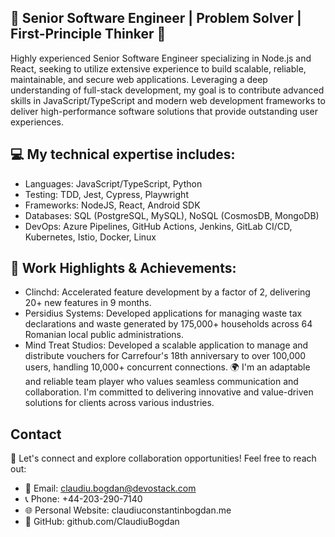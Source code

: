 ## 🌟 Senior Software Engineer | Problem Solver | First-Principle Thinker 🌟

Highly experienced Senior Software Engineer specializing in Node.js and React, seeking to utilize extensive experience to build scalable, reliable, maintainable, and secure web applications. Leveraging a deep understanding of full-stack development, my goal is to contribute advanced skills in JavaScript/TypeScript and modern web development frameworks to deliver high-performance software solutions that provide outstanding user experiences.

## 💻 My technical expertise includes:

- Languages: JavaScript/TypeScript, Python
- Testing: TDD, Jest, Cypress, Playwright
- Frameworks: NodeJS, React, Android SDK
- Databases: SQL (PostgreSQL, MySQL), NoSQL (CosmosDB, MongoDB)
- DevOps: Azure Pipelines, GitHub Actions, Jenkins, GitLab CI/CD, Kubernetes, Istio, Docker, Linux

## 🌟 Work Highlights & Achievements:

* Clinchd: Accelerated feature development by a factor of 2, delivering 20+ new features in 9 months.
* Persidius Systems: Developed applications for managing waste tax declarations and waste generated by 175,000+ households across 64 Romanian local public administrations.
* Mind Treat Studios: Developed a scalable application to manage and distribute vouchers for Carrefour's 18th anniversary to over 100,000 users, handling 10,000+ concurrent connections.
🌍 I'm an adaptable and reliable team player who values seamless communication and collaboration. I'm committed to delivering innovative and value-driven solutions for clients across various industries.

## Contact
🔗 Let's connect and explore collaboration opportunities! Feel free to reach out:

- 📧 Email: claudiu.bogdan@devostack.com
- 📞 Phone: +44-203-290-7140
- 🌐 Personal Website: claudiuconstantinbogdan.me
- 📁 GitHub: github.com/ClaudiuBogdan
